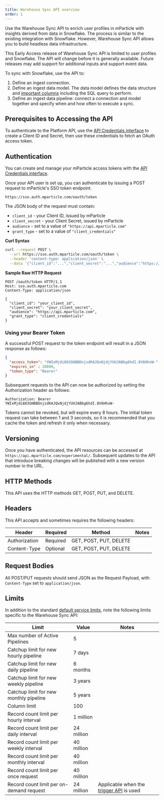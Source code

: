 ```yaml
---
title: Warehouse Sync API overview
order: 1
---
```


Use the Warehouse Sync API to enrich user profiles in mParticle with insights derived from data in Snowflake. The process is similar to the existing integration with Snowflake. However, Warehouse Sync API allows you to build headless data infrastructure.

<aside>This Early Access release of Warehouse Sync API is limited to user profiles and Snowflake. The API will change before it is generally available. Future releases may add support for additional inputs and support event data.</aside>

To sync with Snowflake, use the API to:

1. Define an ingest connection.
2. Define an ingest data model. The data model defines the data structure and [important columns](/developers/warehouse-sync-api/sql/#data-models-and-sql-queries) including the SQL query to perform.
3. Define an ingest data pipeline: connect a connection and model together and specify when and how often to execute a sync. 

## Prerequisites to Accessing the API

To authenticate to the Platform API, use the [API Credentials interface](/developers/credential-management) to create a Client ID and Secret, then use these credentials to fetch an OAuth access token.

## Authentication

<aside>You can create and manage your mParticle access tokens with the <a href="/developers/credential-management">API Credentials interface</a>.</aside>

Once your API user is set up, you can authenticate by issuing a POST request to mParticle's SSO token endpoint.

`https://sso.auth.mparticle.com/oauth/token`

The JSON body of the request must contain:

* `client_id` - your Client ID, issued by mParticle
* `client_secret` - your Client Secret, issued by mParticle
* `audience` - set to a value of `"https://api.mparticle.com"`
* `grant_type` - set to a value of `"client_credentials"`


**Curl Syntax**

~~~bash
curl --request POST \
  --url https://sso.auth.mparticle.com/oauth/token \
  --header 'content-type: application/json' \
  --data '{"client_id":"...","client_secret":"...","audience":"https://api.mparticle.com","grant_type":"client_credentials"}'
~~~

**Sample Raw HTTP Request**

~~~http
POST /oauth/token HTTP/1.1
Host: sso.auth.mparticle.com
Content-Type: application/json

{
  "client_id": "your_client_id",
  "client_secret": "your_client_secret",
  "audience": "https://api.mparticle.com",
  "grant_type": "client_credentials"
}
~~~

### Using your Bearer Token

A successful POST request to the token endpoint will result in a JSON response as follows:

~~~json
{
  "access_token": "YWIxMjdi883GHBBDnjsdKAJQxNjdjYUUJABbg6hdI.8V6HhxW-",
  "expires_in" : 28800,
  "token_type": "Bearer"
}
~~~

Subsequent requests to the API can now be authorized by setting the Authorization header as follows:

`Authorization: Bearer YWIxMjdi883GHBBDnjsdKAJQxNjdjYUUJABbg6hdI.8V6HhxW-`

Tokens cannot be revoked, but will expire every 8 hours. The initial token request can take between 1 and 3 seconds, so it is recommended that you cache the token and refresh it only when necessary.

## Versioning

Once you have authenticated, the API resources can be accessed at `https://api.mparticle.com/experimental/`.
Subsequent updates to the API that introduce breaking changes will be published with a new version number in the URL.

## HTTP Methods

This API uses the HTTP methods GET, POST, PUT, and DELETE.

## Headers

This API accepts and sometimes requires the following headers:

| Header        | Required | Method                 | Notes |
|---------------|----------|------------------------|-------|
| Authorization | Required | GET, POST, PUT, DELETE |       |
| Content-Type  | Optional | GET, POST, PUT, DELETE |       |

## Request Bodies

All POST/PUT requests should send JSON as the Request Payload, with `Content-Type` set to `application/json`.

## Limits

In addition to the standard [default service limits](/guides/default-service-limits/), note the following limits specific to the Warehouse Sync API:

| Limit                                    | Value      | Notes                                                                                                              |
|------------------------------------------|------------|--------------------------------------------------------------------------------------------------------------------|
| Max number of Active Pipelines           | 5          |                                                                                                                    |
| Catchup limit for new hourly pipeline    | 7 days     |                                                                                                                    |
| Catchup limit for new daily pipeline     | 6 months   |                                                                                                                    |
| Catchup limit for new weekly pipeline    | 3 years    |                                                                                                                    |
| Catchup limit for new monthly pipeline   | 5 years    |                                                                                                                    |
| Column limit                             | 100        |                                                                                                                    |
| Record count limit per hourly interval   | 1 million  |                                                                                                                    |
| Record count limit per daily interval    | 24 million |                                                                                                                    |
| Record count limit per weekly interval   | 40 million |                                                                                                                    |
| Record count limit per monthly interval  | 40 million |                                                                                                                    |
| Record count limit per once request      | 40 million |                                                                                                                    |
| Record count limit per on-demand request | 24 million | Applicable when the [trigger API](/developers/warehouse-sync-api/reference/#trigger-an-on-demand-pipeline) is used |
